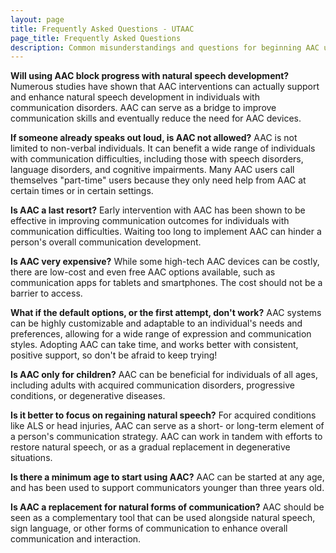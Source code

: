 ```yaml
---
layout: page
title: Frequently Asked Questions - UTAAC
page_title: Frequently Asked Questions
description: Common misunderstandings and questions for beginning AAC use
---
```


**Will using AAC block progress with natural speech development?**
   Numerous studies have shown that AAC interventions can actually support and enhance natural speech development in individuals with communication disorders. AAC can serve as a bridge to improve communication skills and eventually reduce the need for AAC devices.

**If someone already speaks out loud, is AAC not allowed?**
   AAC is not limited to non-verbal individuals. It can benefit a wide range of individuals with communication difficulties, including those with speech disorders, language disorders, and cognitive impairments. Many AAC users call themselves "part-time" users because they only need help from AAC at
   certain times or in certain settings.

**Is AAC a last resort?**
   Early intervention with AAC has been shown to be effective in improving communication outcomes for individuals with communication difficulties. Waiting too long to implement AAC can hinder a person's overall communication development.

**Is AAC very expensive?**
   While some high-tech AAC devices can be costly, there are low-cost and even free AAC options available, such as communication apps for tablets and smartphones. The cost should not be a barrier to access.

**What if the default options, or the first attempt, don't work?**
   AAC systems can be highly customizable and adaptable to an individual's needs and preferences, allowing for a wide range of expression and communication styles. Adopting AAC can take time, and works better with consistent, positive support, so
   don't be afraid to keep trying!

**Is AAC only for children?**
   AAC can be beneficial for individuals of all ages, including adults with acquired communication disorders, progressive conditions, or degenerative diseases.

**Is it better to focus on regaining natural speech?**
  For acquired conditions like ALS or head injuries, AAC
  can serve as a short- or long-term element of a person's
  communication strategy. AAC can work in tandem with
  efforts to restore natural speech, or as a gradual replacement
  in degenerative situations.

**Is there a minimum age to start using AAC?**
  AAC can be started at any age, and has been used to support
  communicators younger than three years old.

**Is AAC a replacement for natural forms of communication?**
   AAC should be seen as a complementary tool that can be used alongside natural speech, sign language, or other forms of communication to enhance overall communication and interaction.
